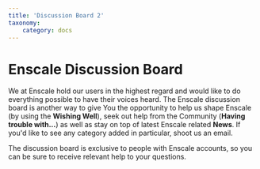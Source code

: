 ```yaml
---
title: 'Discussion Board 2'
taxonomy:
    category: docs
---
```


# Enscale Discussion Board

We at Enscale hold our users in the highest regard and would like to do everything possible to have their voices heard. The Enscale discussion board is another way to give You the opportunity to help us shape Enscale (by using the **Wishing Well**), seek out help from the Community (**Having trouble with...**) as well as stay on top of latest Enscale related **News**. If you'd like to see any category added in particular, shoot us an email.

The discussion board is exclusive to people with Enscale accounts, so you can be sure to receive relevant help to your questions.